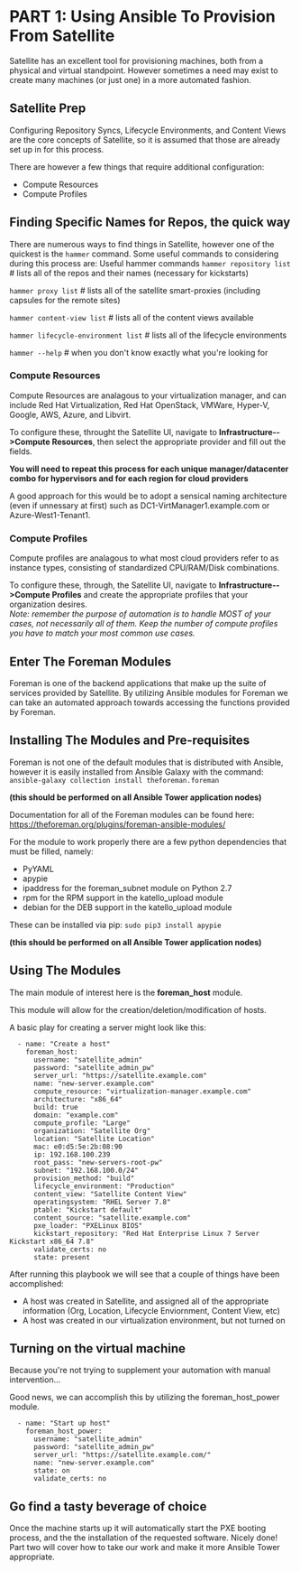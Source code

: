 # PART 1: Using Ansible To Provision From Satellite
Satellite has an excellent tool for provisioning machines, both from a physical and virtual standpoint.  However sometimes a need may exist to create many machines (or just one) in a more automated fashion.


## Satellite Prep
Configuring Repository Syncs, Lifecycle Environments, and Content Views are the core concepts of Satellite, so it is assumed that those are already set up in for this process.

There are however a few things that require additional configuration:
- Compute Resources
- Compute Profiles


## Finding Specific Names for Repos, the quick way
There are numerous ways to find things in Satellite, however one of the quickest is the `hammer` command.  Some useful commands to considering during this process are:
Useful hammer commands
`hammer repository list` # lists all of the repos and their names (necessary for kickstarts)

`hammer proxy list` # lists all of the satellite smart-proxies (including capsules for the remote sites)

`hammer content-view list` # lists all of the content views available

`hammer lifecycle-environment list` # lists all of the lifecycle environments

`hammer --help` # when you don't know exactly what you're looking for

### Compute Resources
Compute Resources are analagous to your virtualization manager, and can include Red Hat Virtualization, Red Hat OpenStack, VMWare, Hyper-V, Google, AWS, Azure, and Libvirt.

To configure these, throught the Satellite UI, navigate to **Infrastructure-->Compute Resources**, then select the appropriate provider and fill out the fields.  

**You will need to repeat this process for each unique manager/datacenter combo for hypervisors and for each region for cloud providers**

A good approach for this would be to adopt a sensical naming architecture (even if unnessary at first) such as DC1-VirtManager1.example.com or Azure-West1-Tenant1.

### Compute Profiles
Compute profiles are analagous to what most cloud providers refer to as instance types, consisting of standardized CPU/RAM/Disk combinations.

To configure these, through, the Satellite UI, navigate to **Infrastructure-->Compute Profiles** and create the appropriate profiles that your organization desires.  
*Note: remember the purpose of automation is to handle MOST of your cases, not necessarily all of them. Keep the number of compute profiles you have to match your most common use cases.*


## Enter The Foreman Modules
Foreman is one of the backend applications that make up the suite of services provided by Satellite.  By utilizing Ansible modules for Foreman we can take an automated approach towards accessing the functions provided by Foreman.

## Installing The Modules and Pre-requisites
Foreman is not one of the default modules that is distributed with Ansible, however it is easily installed from Ansible Galaxy with the command:
`ansible-galaxy collection install theforeman.foreman`

**(this should be performed on all Ansible Tower application nodes)**

Documentation for all of the Foreman modules can be found here:
<https://theforeman.org/plugins/foreman-ansible-modules/>

For the module to work properly there are a few python dependencies that must be filled, namely:
- PyYAML
- apypie
- ipaddress for the foreman_subnet module on Python 2.7
- rpm for the RPM support in the katello_upload module
- debian for the DEB support in the katello_upload module

These can be installed via pip:
`sudo pip3 install apypie`

**(this should be performed on all Ansible Tower application nodes)**


## Using The Modules
The main module of interest here is the **foreman_host** module.

This module will allow for the creation/deletion/modification of hosts.

A basic play for creating a server might look like this:

```
  - name: "Create a host"
    foreman_host:
      username: "satellite_admin"
      password: "satellite_admin_pw"
      server_url: "https://satellite.example.com"
      name: "new-server.example.com"
      compute_resource: "virtualization-manager.example.com"
      architecture: "x86_64"
      build: true
      domain: "example.com"
      compute_profile: "Large"
      organization: "Satellite Org"
      location: "Satellite Location"
      mac: e0:d5:5e:2b:08:90
      ip: 192.168.100.239
      root_pass: "new-servers-root-pw"
      subnet: "192.168.100.0/24"
      provision_method: "build"
      lifecycle_environment: "Production"
      content_view: "Satellite Content View"
      operatingsystem: "RHEL Server 7.8"
      ptable: "Kickstart default"
      content_source: "satellite.example.com"
      pxe_loader: "PXELinux BIOS"
      kickstart_repository: "Red Hat Enterprise Linux 7 Server Kickstart x86_64 7.8"
      validate_certs: no
      state: present

```
After running this playbook we will see that a couple of things have been accomplished:
- A host was created in Satellite, and assigned all of the appropriate information (Org, Location, Lifecycle Enviornment, Content View, etc)
- A host was created in our virtualization environment, but not turned on

## Turning on the virtual machine
Because you're not trying to supplement your automation with manual intervention...

Good news, we can accomplish this by utilizing the foreman\_host\_power module.

```
  - name: "Start up host"
    foreman_host_power:
      username: "satellite_admin"
      password: "satellite_admin_pw"
      server_url: "https://satellite.example.com/"
      name: "new-server.example.com"
      state: on
      validate_certs: no
```

## Go find a tasty beverage of choice
Once the machine starts up it will automatically start the PXE booting process, and the the installation of the requested software.  Nicely done!  Part two will cover how to take our work and make it more Ansible Tower appropriate.